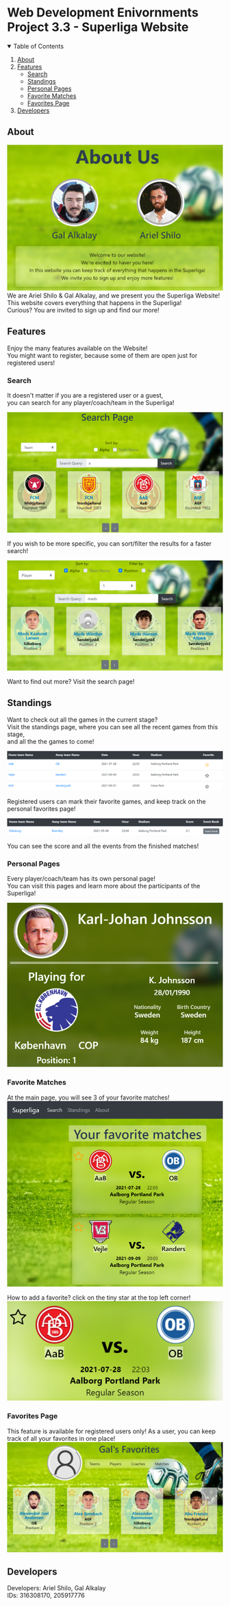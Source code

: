 # Web Development Enivornments Project 3.3 - Superliga Website


<!-- TABLE OF CONTENTS -->
<details open="open">
  <summary>Table of Contents</summary>
  <ol>
    <li>
        <a href="#about">About</a>
    </li>
    <li>
        <a href="#features">Features</a>
      <ul>
        <li><a href="#search">Search</a></li>
        <li><a href="#standings">Standings</a></li>
        <li><a href="#personal-pages">Personal Pages</a></li>
        <li><a href="#favorite-matches">Favorite Matches</a></li>
        <li><a href="#favorites-page">Favorites Page</a></li>
      </ul>
    </li>
    <li><a href="#developers">Developers</a></li>
  </ol>
</details>



<!-- ABOUT THE PROJECT -->
## About
![About][about]
We are Ariel Shilo & Gal Alkalay, and we present you the Superliga Website!<br>
This website covers everything that happens in the Superliga!<br>
Curious? You are invited to sign up and find our more!


## Features
Enjoy the many features available on the Website!<br>
You might want to register, because some of them are open just for registered users!

### Search

It doesn't matter if you are a registered user or a guest,<br>
you can search for any player/coach/team in the Superliga!

![Search Teams][search-teams]

If you wish to be more specific, you can sort/filter the results for a faster search!

![Sort and Filter][sort-filter]

Want to find out more? Visit the search page!

## Standings
Want to check out all the games in the current stage?<br>
Visit the standings page, where you can see all the recent games from this stage, <br>
and all the the games to come!

![Current Standings][current-standings]

Registered users can mark their favorite games, and keep track on the personal favorites page!<br>

![History Standings][history-standings]

You can see the score and all the events from the finished matches!

### Personal Pages
Every player/coach/team has its own personal page!<br>
You can visit this pages and learn more about the participants of the Superliga!


![Personal Page][personal-page]


### Favorite Matches
At the main page, you will see 3 of your favorite matches! 
![Favorite Matches][favorite-matches]

How to add a favorite? click on the tiny star at the top left corner!
![Not Favorite][game-preview]


### Favorites Page

This feature is available for registered users only!
As a user, you can keep track of all your favorites in one place!
![Favorites Page][favorites]



## Developers
Developers: Ariel Shilo, Gal Alkalay <br>
IDs: 316308170, 205917776

[search-teams]: ./src/assets/README/search_teams.png
[sort-filter]: ./src/assets/README/sort_and_filter.png
[about]: ./src/assets/README/about.png
[current-standings]: ./src/assets/README/current_standings.png
[history-standings]: ./src/assets/README/history_standings.png
[personal-page]: ./src/assets/README/personal_page.png
[favorites]: ./src/assets/README/favorites.png
[game-preview]: ./src/assets/README/game_preview.png
[favorite-matches]: ./src/assets/README/favorite_matches.png